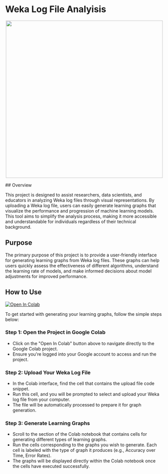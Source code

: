 # Weka Log File Analyisis
<p align="center">
  <img src="logo" width="500"/>
</p>
## Overview

This project is designed to assist researchers, data scientists, and educators in analyzing Weka log files through visual representations. By uploading a Weka log file, users can easily generate learning graphs that visualize the performance and progression of machine learning models. This tool aims to simplify the analysis process, making it more accessible and understandable for individuals regardless of their technical background.

## Purpose

The primary purpose of this project is to provide a user-friendly interface for generating learning graphs from Weka log files. These graphs can help users quickly assess the effectiveness of different algorithms, understand the learning rate of models, and make informed decisions about model adjustments for improved performance.

## How to Use

[![Open In Colab](https://colab.research.google.com/assets/colab-badge.svg)](https://colab.research.google.com/drive/1YGLBGZgRP1Rswfy7GXmnsPxsgPQlnhLi?usp=sharing)

To get started with generating your learning graphs, follow the simple steps below:

### Step 1: Open the Project in Google Colab

- Click on the "Open In Colab" button above to navigate directly to the Google Colab project.
- Ensure you're logged into your Google account to access and run the project.

### Step 2: Upload Your Weka Log File

- In the Colab interface, find the cell that contains the upload file code snippet.
- Run this cell, and you will be prompted to select and upload your Weka log file from your computer.
- The file will be automatically processed to prepare it for graph generation.

### Step 3: Generate Learning Graphs

- Scroll to the section of the Colab notebook that contains cells for generating different types of learning graphs.
- Run the cells corresponding to the graphs you wish to generate. Each cell is labeled with the type of graph it produces (e.g., Accuracy over Time, Error Rates).
- The graphs will be displayed directly within the Colab notebook once the cells have executed successfully.
